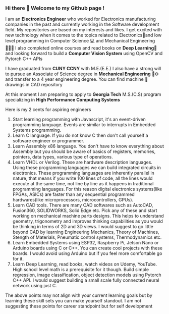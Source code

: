 ### Hi there 👋 Welcome to my Github page !
I am an <b>Electronics Engineer</b> who worked for Electronics manufacturing companies in the past and currently working in the Software development field. My repositories are based on my interests and likes. I get excited with new technology when it comes to the topics related to Electronics🪫and low level programming in Computer Science 💻 and Mechanical Engineering 👷🏼‍♂️ I also completed online courses and read books on <b>Deep Learning</b>🧠 and looking forward to build a <b>Computer Vision System</b> using OpenCV and Pytorch C++ APIs

I have graduated from <b>CUNY CCNY</b> with M.E.(E.E.) I also have a strong will to pursue an Associate of Science degree in <b>Mechanical Engineering</b> 🚜⚙️ and transfer to a 4 year engineering degree. You can find machine 🔩 drawings in CAD repository

At this moment I am preparing to apply to <b>Georgia Tech</b> M.S.(C.S) program specializing in <b>High Performance Computing Systems </b> 

Here is my 2 cents for aspiring engineers
1. Start learning programming with Javascript, it's an event-driven programming language. Events are similar to interrupts in Embedded Systems programming.
2. Learn C language. If you do not know C then don't call yourself a software engineer or programmer.
3. Learn Assembly x86 language. You don't have to know everything about Assembly but you should be aware of basics of registers, memories, pointers, data types, various type of operations.
4. Learn VHDL or Verilog. These are hardware description languages. Using these programming languages we can build integrated circuits in electronics. These programming languages are inherently parallel in nature, that means if you write 100 lines of code, all the lines would execute at the same time, not line by line as it happens in traditional programming languages. For this reason digital electronics systems(like FPGAs, ASICs) are faster than any sequential programmed hardwares(like microprocessors, microcontrollers, GPUs).
5. Learn CAD tools. There are many CAD softwares such as AutoCAD, Fusion360, SOLIDWORKS, Solid Edge etc. Pick any of these and start working on mechanical machine parts designs. This helps to understand geometry, trigonometry and improves thinking capabilities as you would be thinking in terms of 2D and 3D views. I would suggest to go little beyond CAD by learning Engineering Mechanics, Theory of Machines, Stength of Materials, Pneumatic control systems, Thermodynamics etc.
6. Learn Embedded Systems using ESP32, Raspberry Pi, Jetson Nano or Arduino boards using C or C++. You can create cool projects with these boards. I would avoid using Arduino but if you feel more comfortable go for it.
7. Learn Deep Learning, read books, watch videos on Udemy, YouTube. High school level math is a prerequisite for it though. Build simple regression, image classification, object detection models using Pytorch C++ API. I would suggest building a small scale fully connected neural network using just C.

The above points may not align with your current learning goals but by learning these skill sets you can make yourself standout. I am not suggesting these points for career standpoint but for self development 


